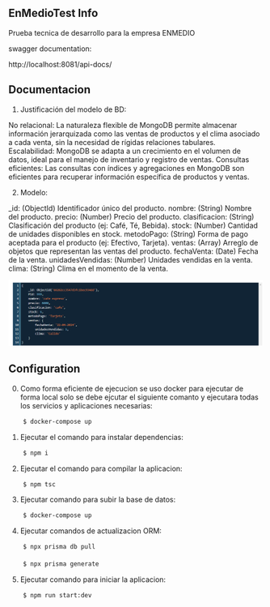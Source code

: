 ## EnMedioTest Info
Prueba tecnica de  desarrollo para la empresa ENMEDIO





swagger documentation: 

http://localhost:8081/api-docs/

## Documentacion

1) Justificación del modelo de BD:

No relacional: La naturaleza flexible de MongoDB permite almacenar información jerarquizada como las ventas de productos y el clima asociado a cada venta, sin la necesidad de rígidas relaciones tabulares.
Escalabilidad: MongoDB se adapta a un crecimiento en el volumen de datos, ideal para el manejo de inventario y registro de ventas.
Consultas eficientes: Las consultas con índices y agregaciones en MongoDB son eficientes para recuperar información específica de productos y ventas.

2) Modelo:

_id: (ObjectId) Identificador único del producto.
nombre: (String) Nombre del producto.
precio: (Number) Precio del producto.
clasificacion: (String) Clasificación del producto (ej: Café, Té, Bebida).
stock: (Number) Cantidad de unidades disponibles en stock.
metodoPago: (String) Forma de pago aceptada para el producto (ej: Efectivo, Tarjeta).
ventas: (Array) Arreglo de objetos que representan las ventas del producto.
    fechaVenta: (Date) Fecha de la venta.
    unidadesVendidas: (Number) Unidades vendidas en la venta.
    clima: (String) Clima en el momento de la venta.

![Modelo Relacional de la base de datos](https://github.com/zafo351/EnMedioTest/blob/main/ModeloDB.png)

## Configuration 

0) Como forma eficiente de ejecucion se uso docker para ejecutar de forma local solo se debe ejcutar el siguiente comanto y ejecutara todas los servicios y aplicaciones necesarias:
```bash
    $ docker-compose up 
```

1) Ejecutar el comando para instalar dependencias:
```bash
    $ npm i 
```
2) Ejecutar el comando para compilar la aplicacion:
```bash
    $ npm tsc 
```

3) Ejecutar comando para subir la base de datos:
```bash
    $ docker-compose up
```

4) Ejecutar comandos de actualizacion ORM:
```bash
    $ npx prisma db pull

    $ npx prisma generate 
```

5) Ejecutar comando para iniciar la aplicacion:
```bash
    $ npm run start:dev
```